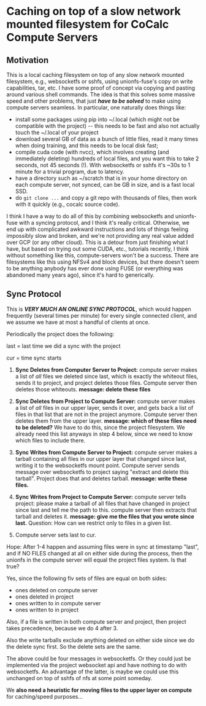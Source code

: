 # Caching on top of a slow network mounted filesystem for CoCalc Compute Servers

## Motivation

This is a local caching filesystem on top of any slow network mounted filesystem, e.g., websocketfs or sshfs, using unionfs\-fuse's copy on write capabilities, tar, etc.  I have some proof of concept via copying and pasting around various shell commands. The idea is that this solves some massive speed and other problems, that just _**have to be solved**_ to make using compute servers seamless. In particular, one naturally does things like:

- install some packages using pip into ~/.local \(which might not be compatible with the project\) \-\- this needs to be fast and also not actually touch the ~/.local of your project
- download several GB of data as a bunch of little files, read it many times when doing training, and this needs to be local disk fast;
- compile cuda code \(with nvcc\), which involves creating \(and immediately deleting\) hundreds of local files, and you want this to take 2 seconds, not 45 seconds \(!\). With websocketfs or sshfs it's ~30s to 1 minute for a trivial program, due to latency.
- have a directory such as ~/scratch that is in your home directory on each compute server, not synced, can be GB in size, and is a fast local SSD.
- do `git clone ...` and copy a git repo with thousands of files, then work with it quickly \(e.g., cocalc source code\).

I think I have a way to do all of this by combining websocketfs and unionfs\-fuse with a syncing protocol, and I think it's really critical. Otherwise, we end up with complicated awkward instructions and lots of things feeling impossibly slow and broken, and we're not providing any real value added over GCP \(or any other cloud\). This is a detour from just finishing what I have, but based on trying out some CUDA, etc., tutorials recently, I think without something like this, compute\-servers won't be a success. There are filesystems like this using NFSv4 and block devices, but there doesn't seem to be anything anybody has ever done using FUSE \(or everything was abandoned many years ago\), since it's hard to generically.

## Sync Protocol

This is _**VERY MUCH AN ONLINE SYNC PROTOCOL**_, which would happen frequently \(several times per minute\) for every single connected client, and we assume we have at most a handful of clients at once.

Periodically the project does the following:

last = last time we did a sync with the project

cur = time sync starts

1. **Sync Deletes from Computer Server to Project:** compute server makes a list of _all_ files we deleted since last, which is exactly the whiteout files, sends it to project, and project deletes those files. Compute server then deletes those whiteouts. **message: delete these files**

2. **Sync Deletes from Project to Compute Server:** compute server makes a list of _all_ files in our upper layer, sends it over, and gets back a list of files in that list that are not in the project anymore. Compute server then deletes them from the upper layer. **message: which of these files need to be deleted?** We have to do this, since the project filesystem.  We already need this list anyways in step 4 below, since we need to know which files to include there.

3. **Sync Writes from Compute Server to Project:** compute server makes a tarball containing all files in our upper layer that changed since last, writing it to the websocketfs mount point. Compute server sends message over websocketfs to project saying "extract and delete this tarball". Project does that and deletes tarball. **message: write these files.**

4. **Sync Writes from Project to Compute Server:** compute server tells project: please make a tarball of all files that have changed in project since last and tell me the path to this. compute server then extracts that tarball and deletes it. **message: give me the files that you wrote since last.** Question: How can we restrict only to files in a given list.

5. Compute server sets last to cur.

Hope: After 1\-4 happen and assuming files were in sync at timestamp "last", and if NO FILES changed at all on either side during the process, then the unionfs in the compute server will equal the project files system. Is that true?

Yes, since the following fiv sets of files are equal on both sides:

- ones deleted on compute server
- ones deleted in project
- ones written to in compute server
- ones written to in project

Also, if a file is written in both compute server and project, then project takes precedence, because we do 4 after 3.

Also the write tarballs exclude anything deleted on either side since we do the delete sync first. So the delete sets are the same.

The above could be four messages in websocketfs. Or they could just be implemented via the project websocket api and have nothing to do with websocketfs. An advantage of the latter, is maybe we could use this unchanged on top of sshfs of nfs at some point someday.

We **also need a heuristic for moving files to the upper layer on compute** for caching/speed purposes...  

